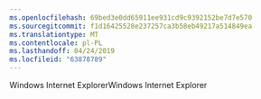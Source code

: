 ```yaml
---
ms.openlocfilehash: 69bed3e0dd65911ee931cd9c9392152be7d7e570
ms.sourcegitcommit: f1d16425528e237257ca3b58eb49217a514849ea
ms.translationtype: MT
ms.contentlocale: pl-PL
ms.lasthandoff: 04/24/2019
ms.locfileid: "63878789"
---
```

<span data-ttu-id="9db9d-101">Windows Internet Explorer</span><span class="sxs-lookup"><span data-stu-id="9db9d-101">Windows Internet Explorer</span></span>
